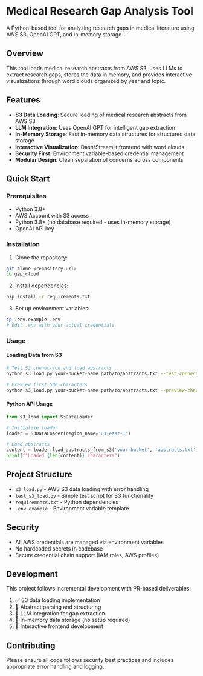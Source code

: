 # Medical Research Gap Analysis Tool

A Python-based tool for analyzing research gaps in medical literature using AWS S3, OpenAI GPT, and in-memory storage.

## Overview

This tool loads medical research abstracts from AWS S3, uses LLMs to extract research gaps, stores the data in memory, and provides interactive visualizations through word clouds organized by year and topic.

## Features

- **S3 Data Loading**: Secure loading of medical research abstracts from AWS S3
- **LLM Integration**: Uses OpenAI GPT for intelligent gap extraction
- **In-Memory Storage**: Fast in-memory data structures for structured data storage
- **Interactive Visualization**: Dash/Streamlit frontend with word clouds
- **Security First**: Environment variable-based credential management
- **Modular Design**: Clean separation of concerns across components

## Quick Start

### Prerequisites

- Python 3.8+
- AWS Account with S3 access
- Python 3.8+ (no database required - uses in-memory storage)
- OpenAI API key

### Installation

1. Clone the repository:
```bash
git clone <repository-url>
cd gap_cloud
```

2. Install dependencies:
```bash
pip install -r requirements.txt
```

3. Set up environment variables:
```bash
cp .env.example .env
# Edit .env with your actual credentials
```

### Usage

#### Loading Data from S3

```bash
# Test S3 connection and load abstracts
python s3_load.py your-bucket-name path/to/abstracts.txt --test-connection

# Preview first 500 characters
python s3_load.py your-bucket-name path/to/abstracts.txt --preview-chars 500
```

#### Python API Usage

```python
from s3_load import S3DataLoader

# Initialize loader
loader = S3DataLoader(region_name='us-east-1')

# Load abstracts
content = loader.load_abstracts_from_s3('your-bucket', 'abstracts.txt')
print(f"Loaded {len(content)} characters")
```

## Project Structure

- `s3_load.py` - AWS S3 data loading with error handling
- `test_s3_load.py` - Simple test script for S3 functionality
- `requirements.txt` - Python dependencies
- `.env.example` - Environment variable template

## Security

- All AWS credentials are managed via environment variables
- No hardcoded secrets in codebase
- Secure credential chain support (IAM roles, AWS profiles)

## Development

This project follows incremental development with PR-based deliverables:

1. ✅ S3 data loading implementation
2. 🔄 Abstract parsing and structuring
3. 🔄 LLM integration for gap extraction
4. 🔄 In-memory data storage (no setup required)
5. 🔄 Interactive frontend development

## Contributing

Please ensure all code follows security best practices and includes appropriate error handling and logging.
